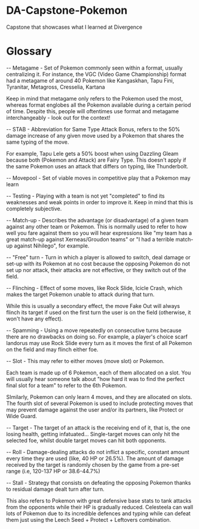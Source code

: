 # DA-Capstone-Pokemon
Capstone that showcases what I learned at Divergence

# Glossary
-- Metagame - Set of Pokemon commonly seen within a format, usually centralizing it. For instance, the VGC (Video Game Championship) format had a metagame of around 40 Pokemon like Kangaskhan, Tapu Fini, Tyranitar, Metagross, Cresselia, Kartana

Keep in mind that metagame only refers to the Pokemon used the most, whereas format englobes all the Pokemon available during a certain period of time. Despite this, people will oftentimes use format and metagame interchangeably - look out for the context!

-- STAB - Abbreviation for Same Type Attack Bonus, refers to the 50% damage increase of any given move used by a Pokemon that shares the same typing of the move.

For example, Tapu Lele gets a 50% boost when using Dazzling Gleam because both (Pokemon and Attack) are Fairy Type. This doesn't apply if the same Pokemon uses an attack that differs on typing, like Thunderbolt.

-- Movepool - Set of viable moves in competitive play that a Pokemon may learn

-- Testing - Playing with a team is not yet "completed" to find its weaknesses and weak points in order to improve it. Keep in mind that this is completely subjective.

-- Match-up - Describes the advantage (or disadvantage) of a given team against any other team or Pokemon. This is normally used to refer to how well you fare against them so you will hear expressions like "my team has a great match-up against Xerneas/Groudon teams" or "I had a terrible match-up against Nihilego", for example.

-- "Free" turn - Turn in which a player is allowed to switch, deal damage or set-up with its Pokemon at no cost because the opposing Pokemon do not set up nor attack, their attacks are not effective, or they switch out of the field.

-- Flinching - Effect of some moves, like Rock Slide, Icicle Crash, which makes the target Pokemon unable to attack during that turn.

While this is usually a secondary effect, the move Fake Out will always flinch its target if used on the first turn the user is on the field (otherwise, it won't have any effect).

-- Spamming - Using a move repeatedly on consecutive turns because there are no drawbacks on doing so. For example, a player's choice scarf landorus may use Rock Slide every turn as it moves the first of all Pokemon on the field and may flinch either foe.

-- Slot - This may refer to either moves (move slot) or Pokemon.

  Each team is made up of 6 Pokemon, each of them allocated on a slot. You will usually hear someone talk about "how hard it was to find the perfect final slot for a team" to refer to the 6th Pokemon.
  
  SImilarly, Pokemon can only learn 4 moves, and they are allocated on slots. The fourth slot of several Pokemon is used to include protecting moves that may prevent damage against the user and/or its partners, like Protect or Wide Guard.
  
-- Target - The target of an attack is the receiving end of it, that is, the one losing health, getting infatuated... Single-target moves can only hit the selected foe, whilst double target moves can hit both opponents.

-- Roll - Damage-dealing attacks do not inflict a specific, constant amount every time they are used (like, 40 HP or 26.5%). The amount of damage received by the target is randomly chosen by the game from a pre-set range (i.e, 120-137 HP or 38.6-44.7%)

-- Stall - Strategy that consists on defeating the opposing Pokemon thanks to residual damage dealt turn after turn.

  This also refers to Pokemon with great defensive base stats to tank attacks from the opponents while their HP is gradually reduced. Celesteela can wall lots of Pokemon due to its incredible defences and typing while can defeat them just using the Leech Seed + Protect + Leftovers combination.
  
  
  
